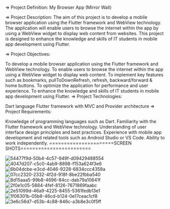 => Project Definition: My Browser App (Mirror Wall)

=> Project Description: The aim of this project is to develop a mobile browser application using the Flutter framework and WebView technology. The application will enable users to browse the internet within the app by using a WebView widget to display web content from websites. This project is designed to enhance the knowledge and skills of IT students in mobile app development using Flutter.

=> Project Objectives:

To develop a mobile browser application using the Flutter framework and WebView technology.
To enable users to browse the internet within the app using a WebView widget to display web content.
To implement key features such as bookmarks, pullToDownRefresh, refresh, backward/forward & home buttons.
To optimize the application for performance and user experience.
To enhance the knowledge and skills of IT students in mobile app development using Flutter.
=> Project Technologies:

Dart language
Flutter framework with MVC and Provider architecture
=> Project Requirements:

Knowledge of programming languages such as Dart.
Familiarity with the Flutter framework and WebView technology.
Understanding of user interface design principles and best practices.
Experience with mobile app development and related tools such as Android Studio or VS Code.
Ability to work independently.
======================SCREEN SHOTS========================

![54477f9d-50b4-4c57-949f-d09429488554](https://github.com/krish-radadiya/browser_app/assets/113992828/d653f836-1dd9-44da-b901-a03a480d988d)
![4047d207-c5c0-4ab9-8898-f153a624f3e6](https://github.com/krish-radadiya/browser_app/assets/113992828/2f127870-46ed-4153-add8-3186d487d8e6)
![6b04dcbe-e3cd-4046-9228-6834ccc4358a](https://github.com/krish-radadiya/browser_app/assets/113992828/1a7bbe61-509f-431e-8860-aa10041992ff)
![07cc2320-2332-4f2d-918f-8be22fbba540](https://github.com/krish-radadiya/browser_app/assets/113992828/83590fa8-96b9-4e9e-93c8-8845c2a4e15a)
![8d15aaa5-99b8-4696-84cc-dab79a10641f](https://github.com/krish-radadiya/browser_app/assets/113992828/c6760864-19f5-40d6-90f9-596cd6f80b06)
![2f0e1c05-5884-4fef-8126-7671869faabc](https://github.com/krish-radadiya/browser_app/assets/113992828/b3c99995-8499-42fc-916d-a00521212e4e)
![2e51099d-46a9-4225-8455-5361fedb13e1](https://github.com/krish-radadiya/browser_app/assets/113992828/7f2ade4d-5015-4d53-96d5-164332f0c511)
![1f06301b-05b8-46cd-b124-0e17ceac1cf8](https://github.com/krish-radadiya/browser_app/assets/113992828/8e5aa4b8-313e-4c94-b6a5-790fde126049)
![3e6c56d7-d53b-4c88-846c-a3b8e3c0f5ff](https://github.com/krish-radadiya/browser_app/assets/113992828/ec9defb7-ddc3-481f-b257-a4dcb1294518)




















